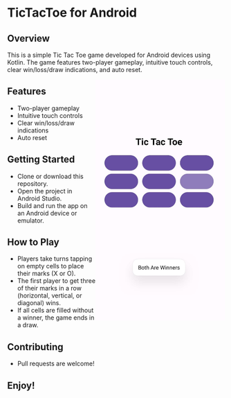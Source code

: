 # TicTacToe for Android

## Overview

This is a simple Tic Tac Toe game developed for Android devices using Kotlin. The game features two-player gameplay, intuitive touch controls, clear win/loss/draw indications, and auto reset.

<img src="tictactoe.jpeg" alt="Tic Tac Toe" width="300" align="right"/>


## Features

- Two-player gameplay
- Intuitive touch controls
- Clear win/loss/draw indications
- Auto reset 
## Getting Started

- Clone or download this repository.
- Open the project in Android Studio.
- Build and run the app on an Android device or emulator.
## How to Play

- Players take turns tapping on empty cells to place their marks (X or O).
- The first player to get three of their marks in a row (horizontal, vertical, or diagonal) wins.
- If all cells are filled without a winner, the game ends in a draw.

## Contributing

- Pull requests are welcome! 


## Enjoy!


